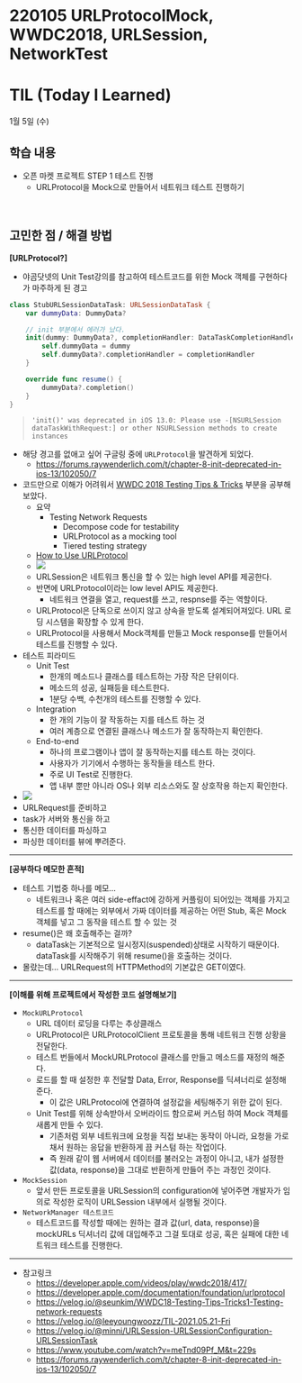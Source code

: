 # 220105 URLProtocolMock, WWDC2018, URLSession, NetworkTest
# TIL (Today I Learned)


1월 5일 (수)

## 학습 내용
- 오픈 마켓 프로젝트 STEP 1 테스트 진행
    - URLProtocol을 Mock으로 만들어서 네트워크 테스트 진행하기

&nbsp;

## 고민한 점 / 해결 방법

**[URLProtocol?]**
* 야곰닷넷의 Unit Test강의를 참고하여 테스트코드를 위한 Mock 객체를 구현하다가 마주하게 된 경고
```swift
class StubURLSessionDataTask: URLSessionDataTask {
    var dummyData: DummyData?

    // init 부분에서 에러가 났다.
    init(dummy: DummyData?, completionHandler: DataTaskCompletionHandler?) {
        self.dummyData = dummy
        self.dummyData?.completionHandler = completionHandler
    }

    override func resume() {
        dummyData?.completion()
    }
}
```
> `'init()' was deprecated in iOS 13.0: Please use -[NSURLSession dataTaskWithRequest:] or other NSURLSession methods to create instances`
* 해당 경고를 없애고 싶어 구글링 중에 `URLProtocol`을 발견하게 되었다.
    * https://forums.raywenderlich.com/t/chapter-8-init-deprecated-in-ios-13/102050/7
* 코드만으로 이해가 어려워서 [WWDC 2018 Testing Tips & Tricks](https://developer.apple.com/videos/play/wwdc2018/417/) 부분을 공부해보았다.
    * 요약
        * Testing Network Requests
            * Decompose code for testability
            * URLProtocol as a mocking tool
            * Tiered testing strategy
    * [How to Use URLProtocol](https://developer.apple.com/documentation/foundation/urlprotocol)
    * ![](https://i.imgur.com/YGO4AZM.png) 
    * URLSession은 네트워크 통신을 할 수 있는 high level API를 제공한다.
    * 반면에 URLProtocol이라는 low level API도 제공한다.
        * 네트워크 연결을 열고, request를 쓰고, respnse를 주는 역할이다.
    * URLProtocol은 단독으로 쓰이지 않고 상속을 받도록 설계되어져있다. URL 로딩 시스템을 확장할 수 있게 한다.
    * URLProtocol을 사용해서 Mock객체를 만들고 Mock response를 만들어서 테스트를 진행할 수 있다.
* 테스트 피라미드
    * Unit Test
        * 한개의 메소드나 클래스를 테스트하는 가장 작은 단위이다.
        * 메소드의 성공, 실패등을 테스트한다.
        * 1분당 수백, 수천개의 테스트를 진행할 수 있다.
    * Integration
        * 한 개의 기능이 잘 작동하는 지를 테스트 하는 것
        * 여러 계층으로 연결된 클래스나 메소드가 잘 동작하는지 확인한다.
    * End-to-end
        * 하나의 프로그램이나 앱이 잘 동작하는지를 테스트 하는 것이다.
        * 사용자가 기기에서 수행하는 동작들을 테스트 한다.
        * 주로 UI Test로 진행한다.
        * 앱 내부 뿐만 아니라 OS나 외부 리소스와도 잘 상호작용 하는지 확인한다.
* ![](https://i.imgur.com/ffJ16Vh.png)
* URLRequest를 준비하고
* task가 서버와 통신을 하고
* 통신한 데이터를 파싱하고
* 파싱한 데이터를 뷰에 뿌려준다.

---

**[공부하다 메모한 흔적]**
* 테스트 기법중 하나를 메모...
    * 네트워크나 혹은 여러 side-effact에 강하게 커플링이 되어있는 객체를 가지고 테스트를 할 때에는 외부에서 가짜 데이터를 제공하는 어떤 Stub, 혹은 Mock 객체를 넣고 그 동작을 테스트 할 수 있는 것
* resume()은 왜 호출해주는 걸까?
    * dataTask는 기본적으로 일시정지(suspended)상태로 시작하기 때문이다. dataTask를 시작해주기 위해 resume()을 호출하는 것이다.
* 몰랐는데… URLRequest의 HTTPMethod의 기본값은 GET이였다.

---

**[이해를 위해 프로젝트에서 작성한 코드 설명해보기]**
* `MockURLProtocol`
    * URL 데이터 로딩을 다루는 추상클래스
    * URLProtocol은 URLProtocolClient 프로토콜을 통해 네트워크 진행 상황을 전달한다.
    * 테스트 번들에서 MockURLProtocol 클래스를 만들고 메소드를 재정의 해준다.
    * 로드를 할 때 설정한 후 전달할 Data, Error, Response를 딕셔너리로 설정해준다.
        * 이 값은 URLProtocol에 연결하여 설정값을 세팅해주기 위한 값이 된다.
    * Unit Test를 위해 상속받아서 오버라이드 함으로써 커스텀 하여 Mock 객체를 새롭게 만들 수 있다.
        * 기존처럼 외부 네트워크에 요청을 직접 보내는 동작이 아니라, 요청을 가로채서 원하는 응답을 반환하게 끔 커스텀 하는 작업이다.
        * 즉 원래 같이 웹 서버에서 데이터를 불러오는 과정이 아니고, 내가 설정한 값(data, response)을 그대로 반환하게 만들어 주는 과정인 것이다.
* `MockSession`
    * 앞서 만든 프로토콜을 URLSession의 configuration에 넣어주면 개발자가 임의로 작성한 로직이 URLSession 내부에서 실행될 것이다.
* `NetworkManager 테스트코드`
    * 테스트코드를 작성할 때에는 원하는 결과 값(url, data, response)을 mockURLs 딕셔너리 값에 대입해주고 그걸 토대로 성공, 혹은 실패에 대한 네트워크 테스트를 진행한다.

---

- 참고링크
    - https://developer.apple.com/videos/play/wwdc2018/417/
    - https://developer.apple.com/documentation/foundation/urlprotocol
    - https://velog.io/@seunkim/WWDC18-Testing-Tips-Tricks1-Testing-network-requests
    - https://velog.io/@leeyoungwoozz/TIL-2021.05.21-Fri
    - https://velog.io/@minni/URLSession-URLSessionConfiguration-URLSessionTask
    - https://www.youtube.com/watch?v=meTnd09Pf_M&t=229s
    - https://forums.raywenderlich.com/t/chapter-8-init-deprecated-in-ios-13/102050/7
